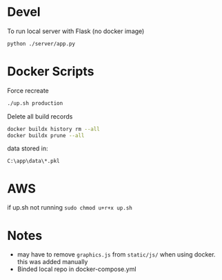 # Devel
To run local server with Flask (no docker image)
```bash
python ./server/app.py
```


# Docker Scripts

Force recreate
```bash
./up.sh production
```
Delete all build records
```bash
docker buildx history rm --all
docker buildx prune --all
```
data stored in:
```
C:\app\data\*.pkl
```

# AWS
if up.sh not running `sudo chmod u+r+x up.sh`

# Notes
- may have to remove `graphics.js` from `static/js/` when using docker. this was added manually
- Binded local repo in docker-compose.yml